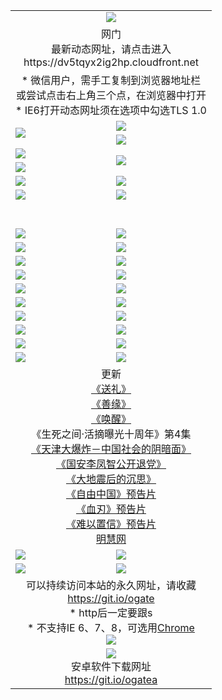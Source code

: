 ﻿<table>
  <tr></tr>
  <tr><td colspan=2 align=center><img src="https://cloud.githubusercontent.com/assets/11880933/13434984/f430fae2-e012-11e5-814f-c2df1e82b247.jpg" /></td></tr>
  <tr><td colspan=2 align=center>网门<br>最新动态网址，请点击进入
<br>https://dv5tqyx2ig2hp.cloudfront.net
    </td>
  </tr>
  <tr>
    <td colspan=2 align=center>* 微信用户，需手工复制到浏览器地址栏<br>或尝试点击右上角三个点，在浏览器中打开
    <br>* IE6打开动态网址须在选项中勾选TLS 1.0</td>
  </tr>
  <tr>
    <td rowspan=2><a href="https://dv5tqyx2ig2hp.cloudfront.net/ogUP.aspx?name=11DKC.mp4&list=11DKC" target="_blank"><img src="https://dv5tqyx2ig2hp.cloudfront.net/Up/11DKC1.jpg" /></a></td> 
    <td><div><a href="https://dv5tqyx2ig2hp.cloudfront.net/ogUP.aspx?name=LRWS.mp4&list=LRWS" target="_blank"><img src="https://dv5tqyx2ig2hp.cloudfront.net/Up/LRWS.jpg" /></a></td>
   </tr>
  <tr>
    <td><a href="https://dv5tqyx2ig2hp.cloudfront.net/ogNiceVedio.aspx" target="_blank"><img src="https://dv5tqyx2ig2hp.cloudfront.net/Up/11TGKDY.jpg" /></a></td>
  </tr>
  <tr>
    <td><a href="https://dv5tqyx2ig2hp.cloudfront.net/ogUP.aspx?name=JQR.mp4&count=2" target="_blank"><img src="https://dv5tqyx2ig2hp.cloudfront.net/Up/JQR.jpg" /></a></td>   
    <td rowspan=2><a href="https://dv5tqyx2ig2hp.cloudfront.net/ogUP.aspx?name=JP.mp4&count=9" target="_blank"><img src="https://dv5tqyx2ig2hp.cloudfront.net/Up/JP.jpg" /></td>
  </tr>
  <tr>
    <td><a href="https://dv5tqyx2ig2hp.cloudfront.net/ogUP.aspx?name=WH.mp4" target="_blank"><img src="https://dv5tqyx2ig2hp.cloudfront.net/Up/WH.jpg" /></a></td>
  </tr>
  <tr>
    <td><a href="https://dv5tqyx2ig2hp.cloudfront.net/ogUP.aspx?name=SSZJ.mp4&list=SSZJ" target="_blank"><img src="https://dv5tqyx2ig2hp.cloudfront.net/Up/SSZJ.jpg" /></a></td>
    <td><a href="https://dv5tqyx2ig2hp.cloudfront.net/ogUP.aspx?name=1XQK.mp4&count=13" target="_blank"><img src="https://dv5tqyx2ig2hp.cloudfront.net/Up/1XQK.jpg" /></a</td>
  </tr>
  <tr>
    <td><a href="https://dv5tqyx2ig2hp.cloudfront.net/ogUP.aspx?name=ZY.mp4&count=2015|16" target="_blank"><img src="https://dv5tqyx2ig2hp.cloudfront.net/Up/ZY.jpg" /></a</td>
    <td><a href="https://dv5tqyx2ig2hp.cloudfront.net/ogUP.aspx?name=XTFY.mp4&count=B|2,A|24" target="_blank"><img src="https://dv5tqyx2ig2hp.cloudfront.net/Up/XTFY.jpg" /></a></td>
  </tr>
  <tr height="40">
  </tr>
  <tr>
    <td><a href="https://dv5tqyx2ig2hp.cloudfront.net/ogUP.aspx?name=4SQQ.mp4&list=4SQQ" target="_blank"><img src="https://dv5tqyx2ig2hp.cloudfront.net/Up/4SQQ0.jpg"/></a></td>
    <td><a href="https://dv5tqyx2ig2hp.cloudfront.net/ogUP.aspx?name=4SHQ.mp4&list=4SHQ" target="_blank"><img src="https://dv5tqyx2ig2hp.cloudfront.net/Up/4SHQ0.jpg"/></a></td>
  </tr>
  <tr>
    <td><a href="https://dv5tqyx2ig2hp.cloudfront.net/ogUP.aspx?name=4SZG.mp4&list=4SZG" target="_blank"><img src="https://dv5tqyx2ig2hp.cloudfront.net/Up/4SZG0.jpg"/></a></td>
    <td><a href="https://dv5tqyx2ig2hp.cloudfront.net/ogUP.aspx?name=4SDJ.mp4&list=4SDJ" target="_blank"><img src="https://dv5tqyx2ig2hp.cloudfront.net/Up/4SDJ0.jpg"/></a></td>
  </tr>
  <tr>
    <td><a href="https://dv5tqyx2ig2hp.cloudfront.net/ogUP.aspx?name=4SGX.mp4&list=4SGX" target="_blank"><img src="https://dv5tqyx2ig2hp.cloudfront.net/Up/4SGX0.jpg"/></a></td>
    <td><a href="https://dv5tqyx2ig2hp.cloudfront.net/ogUP.aspx?name=4SHD.mp4&list=4SHD" target="_blank"><img src="https://dv5tqyx2ig2hp.cloudfront.net/Up/4SHD0.jpg"/></a></td>
  </tr>
  <tr>
    <td><a href="https://dv5tqyx2ig2hp.cloudfront.net/ogUP.aspx?name=4CTX.mp4&list=4CTX" target="_blank"><img src="https://dv5tqyx2ig2hp.cloudfront.net/Up/4CTX0.jpg"/></a></td>
    <td><a href="https://dv5tqyx2ig2hp.cloudfront.net/ogUP.aspx?name=4CWZ.mp4&list=4CWZ" target="_blank"><img src="https://dv5tqyx2ig2hp.cloudfront.net/Up/4CWZ0.jpg"/></a></td>
  </tr>
  <tr>
    <td><a href="https://dv5tqyx2ig2hp.cloudfront.net/onUP.aspx?name=https://d25hxnyejux8es.cloudfront.net/" target="_blank"><img src="https://dv5tqyx2ig2hp.cloudfront.net/Up/0DTW.jpg"/></a></td>
    <td><a href="https://dv5tqyx2ig2hp.cloudfront.net/onUP.aspx?name=https://d240ns8up8earz.cloudfront.net/acenter/" target="_blank"><img src="https://dv5tqyx2ig2hp.cloudfront.net/Up/0TDW.jpg" /></a></td>
  </tr>
  <tr>
    <td><a href="https://dv5tqyx2ig2hp.cloudfront.net/onUP.aspx?name=https://d4508d6vomz2p.cloudfront.net/gb/nsc413.htm" target="_blank"><img src="https://dv5tqyx2ig2hp.cloudfront.net/Up/0DJY.jpg" /></a></td>
    <td><a href="https://dv5tqyx2ig2hp.cloudfront.net/onUP.aspx?name=https://d3bxwq7vzudb5l.cloudfront.net/xtr/gb/prog204.html" target="_blank"><img src="https://dv5tqyx2ig2hp.cloudfront.net/Up/0XTR.jpg" /></a></td>
  </tr>
  <tr>
    <td><a href="https://dv5tqyx2ig2hp.cloudfront.net/onUP.aspx?name=https://d3aj00iefsmfgc.cloudfront.net/" target="_blank"><img src="https://dv5tqyx2ig2hp.cloudfront.net/Up/0MHW.jpg" /></a></td>
    <td><a href="https://dv5tqyx2ig2hp.cloudfront.net/onUP.aspx?name=https://d1sbg9daat0zu5.cloudfront.net/" target="_blank"><img src="https://dv5tqyx2ig2hp.cloudfront.net/Up/0ZJW.jpg" /></a></td>
  </tr>
  <tr>
    <td><a href="https://dv5tqyx2ig2hp.cloudfront.net/ogUP.aspx?name=0FG.zip" target="_blank"><img src="https://dv5tqyx2ig2hp.cloudfront.net/Up/0FG.jpg" /></a></td>
    <td><a href="https://dv5tqyx2ig2hp.cloudfront.net/ogUP.aspx?name=0FGA.apk" target="_blank"><img src="https://dv5tqyx2ig2hp.cloudfront.net/Up/0FGA.jpg" /></a></td>
  </tr>
  <tr>
    <td><a href="https://dv5tqyx2ig2hp.cloudfront.net/ogUP.aspx?name=0U.zip" target="_blank"><img src="https://dv5tqyx2ig2hp.cloudfront.net/Up/0U.jpg" /></a></td>
    <td><a href="https://dv5tqyx2ig2hp.cloudfront.net/ogUP.aspx?name=0UA.apk" target="_blank"><img src="https://dv5tqyx2ig2hp.cloudfront.net/Up/0UA.jpg" /></a></td>
  </tr>
  <tr>
    <td><a href="https://dv5tqyx2ig2hp.cloudfront.net/ogUP.aspx?name=0iPPOTV.zip" target="_blank"><img src="https://dv5tqyx2ig2hp.cloudfront.net/Up/0iPPOTV.jpg" /></a></td>
    <td><a href="https://dv5tqyx2ig2hp.cloudfront.net/ogUP.aspx?name=0iNTD.apk" target="_blank"><img src="https://dv5tqyx2ig2hp.cloudfront.net/Up/0iNTD.jpg" /></a></td>
  </tr>
  <tr>
    <td colspan=2 align=center>更新<br>
      <a href="https://dv5tqyx2ig2hp.cloudfront.net/ogUP.aspx?name=4ESL.mp4" target="_blank">《送礼》</a><br>
      <a href="https://dv5tqyx2ig2hp.cloudfront.net/ogUP.aspx?name=4ESY.mp4" target="_blank">《善缘》</a><br>
      <a href="https://dv5tqyx2ig2hp.cloudfront.net/ogUP.aspx?name=4EHX.mp4" target="_blank">《唤醒》</a><br>
      《生死之间·活摘曝光十周年》第4集</a><br>
      <a href="https://dv5tqyx2ig2hp.cloudfront.net/ogUP.aspx?name=4TJDBZ.mp4" target="_blank">《天津大爆炸－中国社会的阴暗面》</a><br>
      <a href="https://dv5tqyx2ig2hp.cloudfront.net/ogUP.aspx?name=4LFZ.mp4" target="_blank">《国安李凤智公开退党》</a><br>
      <a href="https://dv5tqyx2ig2hp.cloudfront.net/ogUP.aspx?name=4DDZHDCS.mp4" target="_blank">《大地震后的沉思》</a><br>
      <a href="https://dv5tqyx2ig2hp.cloudfront.net/ogUP.aspx?name=11ZYZG0.mp4" target="_blank">《自由中国》预告片</a><br>
      <a href="https://dv5tqyx2ig2hp.cloudfront.net/ogUP.aspx?name=11XR.mp4" target="_blank">《血刃》预告片</a><br>
      <a href="https://dv5tqyx2ig2hp.cloudfront.net/ogUP.aspx?name=11NYZX.mp4&count=2" target="_blank">《难以置信》预告片</a><br>
      <a href="https://dv5tqyx2ig2hp.cloudfront.net/onUP.aspx?name=https://www.minghui.org/" target="_blank">明慧网</a></td>
    </td>
  </tr>
  <tr>
    <td><a href="https://dv5tqyx2ig2hp.cloudfront.net/ogNice.aspx" target="_blank"><img src="https://cloud.githubusercontent.com/assets/11880933/13720378/f84bb392-e841-11e5-8739-815049dd6ff8.jpg" /></a></td>
    <td><a href="https://dv5tqyx2ig2hp.cloudfront.net/onCO.aspx?ob=600事物&op=增删改&args=WH1~%23类型6新闻%7c%23类型6评论&mode=" target="_blank"><img src="https://cloud.githubusercontent.com/assets/11880933/13720380/04d76a16-e842-11e5-8833-e627daa88802.jpg" /></a></td> 
  </tr>
  <tr>
    <td><a href="https://dv5tqyx2ig2hp.cloudfront.net/ogDY.aspx" target="_blank"><img src="https://cloud.githubusercontent.com/assets/11880933/13720384/11817090-e842-11e5-9571-7dc2f1af9f42.jpg" /></a></td>
    <td><a href="https://dv5tqyx2ig2hp.cloudfront.net/ogST.aspx" target="_blank"><img src="https://cloud.githubusercontent.com/assets/11880933/13720385/1467ea3c-e842-11e5-86df-c96c9a556aaf.jpg" /></a></td> 
  </tr>
  <!--tr>
    <td colspan=2 align=center>
      <微信可扫描以下临时二维码<br/>https://bit.ly/1mBQHW8<br/><a href="https://dv5tqyx2ig2hp.cloudfront.net/Up/0WMGDL3.png" target="_blank"><img src="https://dv5tqyx2ig2hp.cloudfront.net/Up/0WMGD3.png"/></a>
  </tr-->
  <tr>
    <td colspan=2 align=center>可以持续访问本站的永久网址，请收藏<br/><a href="https://git.io/ogate" target="_blank">https://git.io/ogate</a><br/>* http后一定要跟s<br/>* 不支持IE 6、7、8，可选用<a href="http://www.odisk.org/Upload/0ChromePortable.zip">Chrome</a><br/><a href="https://dv5tqyx2ig2hp.cloudfront.net/Up/0WMGDL2.png" target="_blank"><img src="https://dv5tqyx2ig2hp.cloudfront.net/Up/0WMGD2.png"/></a></td>
  </tr>
  <tr>
    <td colspan=2 align=center><a href="https://dv5tqyx2ig2hp.cloudfront.net/ogUP.aspx?name=0oGate.apk" target="_blank"><img src="https://cloud.githubusercontent.com/assets/11880933/13720399/75e143ee-e842-11e5-9f0a-1421f423c80f.jpg" /></a><br>安卓软件下载网址<br><a href="https://git.io/ogatea">https://git.io/ogatea</a></td>
  </tr>
  <!--tr>
    <td colspan=2 align=center>可能失效的动态网址
    </td>
  </tr-->
</table>
